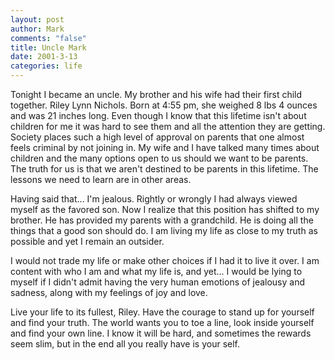```yaml
--- 
layout: post
author: Mark
comments: "false"
title: Uncle Mark
date: 2001-3-13
categories: life
---
```

Tonight I became an uncle. My brother and his wife had their first child together. Riley Lynn Nichols. Born at 4:55 pm, she weighed 8 lbs 4 ounces and was 21 inches long. Even though I know that this lifetime isn't about children for me it was hard to see them and all the attention they are getting. Society places such a high level of approval on parents that one almost feels criminal by not joining in. My wife and I have talked many times about children and the many options open to us should we want to be parents. The truth for us is that we aren't destined to be parents in this lifetime. The lessons we need to learn are in other areas.

Having said that... I'm jealous. Rightly or wrongly I had always viewed myself as the favored son. Now I realize that this position has shifted to my brother. He has provided my parents with a grandchild. He is doing all the things that a good son should do. I am living my life as close to my truth as possible and yet I remain an outsider.

I would not trade my life or make other choices if I had it to live it over. I am content with who I am and what my life is, and yet... I would be lying to myself if I didn't admit having the very human emotions of jealousy and sadness, along with my feelings of joy and love.

Live your life to its fullest, Riley. Have the courage to stand up for yourself and find your truth. The world wants you to toe a line, look inside yourself and find your own line. I know it will be hard, and sometimes the rewards seem slim, but in the end all you really have is your self.
